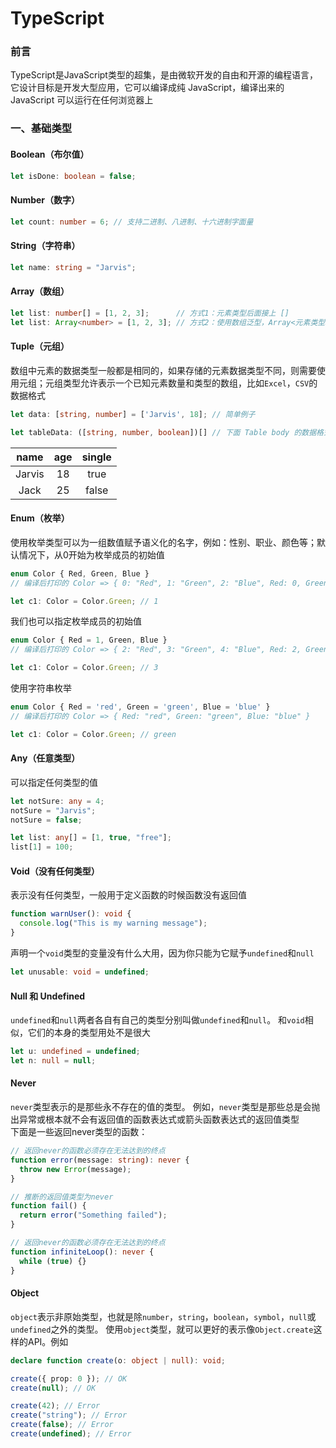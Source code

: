 # TypeScript

### 前言

TypeScript是JavaScript类型的超集，是由微软开发的自由和开源的编程语言，它设计目标是开发大型应用，它可以编译成纯 JavaScript，编译出来的 JavaScript 可以运行在任何浏览器上

### 一、基础类型

#### Boolean（布尔值）
```ts
let isDone: boolean = false;
```

#### Number（数字）
```ts
let count: number = 6; // 支持二进制、八进制、十六进制字面量
```

#### String（字符串）
```ts
let name: string = "Jarvis";
```

#### Array（数组）
```ts
let list: number[] = [1, 2, 3];      // 方式1：元素类型后面接上 []
let list: Array<number> = [1, 2, 3]; // 方式2：使用数组泛型，Array<元素类型>
```

#### Tuple（元组）
数组中元素的数据类型一般都是相同的，如果存储的元素数据类型不同，则需要使用元组；元组类型允许表示一个已知元素数量和类型的数组，比如`Excel`，`CSV`的数据格式
```ts
let data: [string, number] = ['Jarvis', 18]; // 简单例子

let tableData: ([string, number, boolean])[] // 下面 Table body 的数据格式类型
```
| name    | age   | single  |
| :-----: |:-----:| :------:|
| Jarvis  | 18    | true    |
| Jack    | 25    | false   |

#### Enum（枚举）
使用枚举类型可以为一组数值赋予语义化的名字，例如：性别、职业、颜色等；默认情况下，从0开始为枚举成员的初始值
```ts
enum Color { Red, Green, Blue }
// 编译后打印的 Color => { 0: "Red", 1: "Green", 2: "Blue", Red: 0, Green: 1, Blue: 2 }

let c1: Color = Color.Green; // 1
```
我们也可以指定枚举成员的初始值
```ts
enum Color { Red = 1, Green, Blue }
// 编译后打印的 Color => { 2: "Red", 3: "Green", 4: "Blue", Red: 2, Green: 3, Blue: 4 }

let c1: Color = Color.Green; // 3
```
使用字符串枚举
```ts
enum Color { Red = 'red', Green = 'green', Blue = 'blue' }
// 编译后打印的 Color => { Red: "red", Green: "green", Blue: "blue" }

let c1: Color = Color.Green; // green
```

#### Any（任意类型）
可以指定任何类型的值
```ts
let notSure: any = 4;
notSure = "Jarvis";
notSure = false;

let list: any[] = [1, true, "free"];
list[1] = 100;
```

#### Void（没有任何类型）
表示没有任何类型，一般用于定义函数的时候函数没有返回值
```ts
function warnUser(): void {
  console.log("This is my warning message");
}
```
声明一个`void`类型的变量没有什么大用，因为你只能为它赋予`undefined`和`null`
```ts
let unusable: void = undefined;
```

#### Null 和 Undefined
`undefined`和`null`两者各自有自己的类型分别叫做`undefined`和`null`。 和`void`相似，它们的本身的类型用处不是很大
```ts
let u: undefined = undefined;
let n: null = null;
```

#### Never
`never`类型表示的是那些永不存在的值的类型。 例如，`never`类型是那些总是会抛出异常或根本就不会有返回值的函数表达式或箭头函数表达式的返回值类型  
下面是一些返回never类型的函数：
```ts
// 返回never的函数必须存在无法达到的终点
function error(message: string): never {
  throw new Error(message);
}

// 推断的返回值类型为never
function fail() {
  return error("Something failed");
}

// 返回never的函数必须存在无法达到的终点
function infiniteLoop(): never {
  while (true) {}
}
```

#### Object
`object`表示非原始类型，也就是除`number`，`string`，`boolean`，`symbol`，`null`或`undefined`之外的类型。
使用`object`类型，就可以更好的表示像`Object.create`这样的API。例如
```ts
declare function create(o: object | null): void;

create({ prop: 0 }); // OK
create(null); // OK

create(42); // Error
create("string"); // Error
create(false); // Error
create(undefined); // Error
```